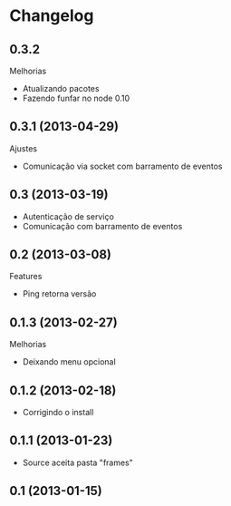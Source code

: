 Changelog
=========

## 0.3.2

Melhorias
- Atualizando pacotes
- Fazendo funfar no node 0.10

## 0.3.1 (2013-04-29)

Ajustes
- Comunicação via socket com barramento de eventos

## 0.3 (2013-03-19)
- Autenticação de serviço
- Comunicação com barramento de eventos

## 0.2 (2013-03-08)

Features
- Ping retorna versão

## 0.1.3 (2013-02-27)

Melhorias
- Deixando menu opcional

## 0.1.2 (2013-02-18)

- Corrigindo o install

## 0.1.1 (2013-01-23)

- Source aceita pasta "frames"

## 0.1 (2013-01-15)
